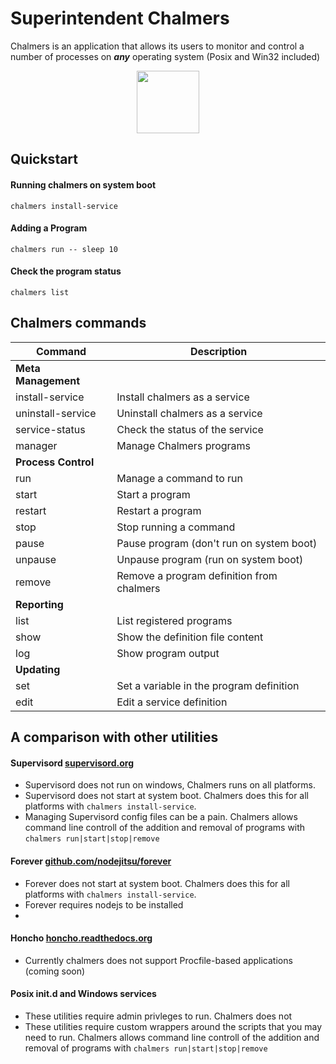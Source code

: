 Superintendent Chalmers
========================

Chalmers is an application that allows its users to monitor and control a 
number of processes on ***any*** operating system (Posix and Win32 included)

<center>
    <img src=http://mikeydislikesit.files.wordpress.com/2013/05/chalmers1.gif style="margin-left: auto; margin-right: auto;" align="middle" width="100px">
</center>

## Quickstart

#### Running chalmers on system boot

    chalmers install-service


#### Adding a Program

    chalmers run -- sleep 10


#### Check the program status

    chalmers list


## Chalmers commands

| Command | Description |
| ------- | ----------- |
| **Meta Management** | |
| install-service    | Install chalmers as a service |
| uninstall-service  | Uninstall chalmers as a service |
| service-status     | Check the status of the service |
| manager            | Manage Chalmers programs |
| **Process Control** | |
| run                | Manage a command to run |
| start              | Start a program |
| restart            | Restart a program |
| stop               | Stop running a command |
| pause              | Pause program (don't run on system boot) |
| unpause            | Unpause program (run on system boot) |
| remove             | Remove a program definition from chalmers |
| **Reporting** | |
| list               | List registered programs |
| show               | Show the definition file content |
| log                | Show program output |
| **Updating** | |
| set                | Set a variable in the program definition |
| edit               | Edit a service definition |


## A comparison with other utilities

#### Supervisord [supervisord.org](http://supervisord.org)


  * Supervisord does not run on windows, Chalmers runs on all platforms.
  * Supervisord does not start at system boot. 
    Chalmers does this for all platforms with `chalmers install-service`.
  * Managing Supervisord config files can be a pain. 
    Chalmers allows command line controll of the addition and removal of programs with `chalmers run|start|stop|remove`

 
#### Forever [github.com/nodejitsu/forever](https://github.com/nodejitsu/forever)

  * Forever does not start at system boot. 
    Chalmers does this for all platforms with `chalmers install-service`.
  * Forever requires nodejs to be installed
  * 
   
  
#### Honcho [honcho.readthedocs.org](https://honcho.readthedocs.org)

  * Currently chalmers does not support Procfile-based applications (coming soon)

#### Posix init.d and Windows services

  * These utilities require admin privleges to run.  Chalmers does not 
  * These utilities require custom wrappers around the scripts that you may need to run.
    Chalmers allows command line controll of the addition and removal of programs with `chalmers run|start|stop|remove`


